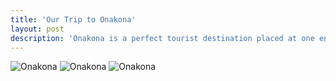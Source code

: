 ```yaml
---
title: 'Our Trip to Onakona'
layout: post
description: 'Onakona is a perfect tourist destination placed at one end of Gangrel dam. People visit here along with their families and colleague for a picnic, boating, and trekking. One can experience natural scenery and an attractive environment. Over the years it has emerged as a popular tourist destination.' 
---
```




![Onakona](https://raw.githubusercontent.com/yateendra/yateendra.github.io/master/assets/raman.kashyap455-20210128-0001%5B1%5D.jpg)
![Onakona](https://raw.githubusercontent.com/yateendra/yateendra.github.io/master/assets/bengoli_babu_-20210128-0001%5B1%5D.jpg)
![Onakona](https://raw.githubusercontent.com/yateendra/yateendra.github.io/master/assets/__black_bow-20210128-0001%5B1%5D.jpg)
